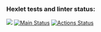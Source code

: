 ### Hexlet tests and linter status:
<a href="https://codeclimate.com/github/codeclimate/codeclimate/maintainability"><img src="https://api.codeclimate.com/v1/badges/a99a88d28ad37a79dbf6/maintainability" /></a>
[![Main Status](https://github.com/FatherOctber/java-project-lvl1/workflows/main/badge.svg)](https://github.com/FatherOctber/java-project-lvl1/actions)
[![Actions Status](https://github.com/FatherOctber/java-project-lvl1/workflows/hexlet-check/badge.svg)](https://github.com/FatherOctber/java-project-lvl1/actions)
